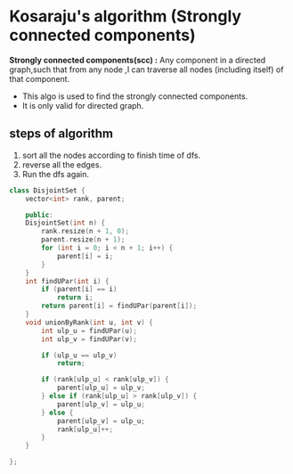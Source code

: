 # Kosaraju's algorithm (Strongly connected components)


**Strongly connected components(scc) :** Any component in a directed graph,such that from any node ,I can traverse all nodes (including itself) of that component.

* This algo is used to find the strongly connected components.
* It is only valid for directed graph.

## steps of algorithm
1. sort all the nodes according to finish time of dfs.
2. reverse all the edges.
3. Run the dfs again.

```cpp
class DisjointSet {
    vector<int> rank, parent;

    public:
    DisjointSet(int n) {
        rank.resize(n + 1, 0);
        parent.resize(n + 1);
        for (int i = 0; i < n + 1; i++) {
            parent[i] = i;
        }
    }
    int findUPar(int i) {
        if (parent[i] == i)
            return i;
        return parent[i] = findUPar(parent[i]);
    }
    void unionByRank(int u, int v) {
        int ulp_u = findUPar(u);
        int ulp_v = findUPar(v);

        if (ulp_u == ulp_v)
            return;

        if (rank[ulp_u] < rank[ulp_v]) {
            parent[ulp_u] = ulp_v;
        } else if (rank[ulp_u] > rank[ulp_v]) {
            parent[ulp_v] = ulp_u;
        } else {
            parent[ulp_v] = ulp_u;
            rank[ulp_u]++;
        }
    }

};
```

